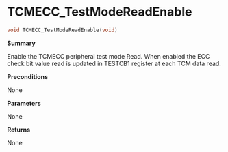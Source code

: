 # TCMECC_TestModeReadEnable

```c
void TCMECC_TestModeReadEnable(void)
```

**Summary**

Enable the TCMECC peripheral test mode Read. When enabled the ECC check bit value read is updated in TESTCB1 register at each TCM data read.

**Preconditions**

None

**Parameters**

None

**Returns**

None
